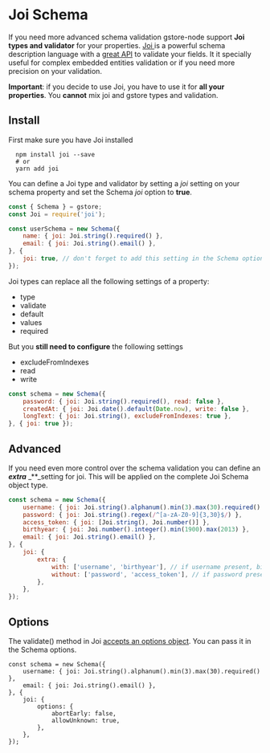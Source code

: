 # Joi Schema

If you need more advanced schema validation gstore-node support **Joi types and validator** for your properties. [Joi ](https://www.npmjs.com/package/joi)is a powerful schema description language with a [great API](https://github.com/hapijs/joi/blob/v13.0.1/API.md) to validate your fields. It it specially useful for complex embedded entities validation or if you need more precision on your validation.

**Important**: if you decide to use Joi, you have to use it for **all your properties**. You **cannot** mix joi and gstore types and validation.

## Install

First make sure you have Joi installed

```text
  npm install joi --save
  # or
  yarn add joi
```

You can define a Joi type and validator by setting a _joi_ setting on your schema property and set the Schema _joi_ option to **true**.

```javascript
const { Schema } = gstore;
const Joi = require('joi');

const userSchema = new Schema({
    name: { joi: Joi.string().required() },
    email: { joi: Joi.string().email() },
}, {
    joi: true, // don't forget to add this setting in the Schema options
});
```

Joi types can replace all the following settings of a property:

* type
* validate
* default
* values
* required

But you **still need to configure** the following settings

* excludeFromIndexes
* read
* write

```javascript
const schema = new Schema({
    password: { joi: Joi.string().required(), read: false },
    createdAt: { joi: Joi.date().default(Date.now), write: false },
    longText: { joi: Joi.string(), excludeFromIndexes: true },
}, { joi: true });
```

## Advanced

If you need even more control over the schema validation you can define an _**extra**_ _\*\*_setting for joi. This will be applied on the complete Joi Schema object type.

```javascript
const schema = new Schema({
    username: { joi: Joi.string().alphanum().min(3).max(30).required() },
    password: { joi: Joi.string().regex(/^[a-zA-Z0-9]{3,30}$/) },
    access_token: { joi: [Joi.string(), Joi.number()] },
    birthyear: { joi: Joi.number().integer().min(1900).max(2013) },
    email: { joi: Joi.string().email() },
}, {
    joi: {
        extra: {
            with: ['username', 'birthyear'], // if username present, birthyear must be too
            without: ['password', 'access_token'], // if password present, access_token cannot
        },
    },
});
```

## Options

The validate\(\) method in Joi [accepts an options object](https://github.com/hapijs/joi/blob/v13.0.1/API.md#validatevalue-schema-options-callback). You can pass it in the Schema options.

```text
const schema = new Schema({
    username: { joi: Joi.string().alphanum().min(3).max(30).required() },
    email: { joi: Joi.string().email() },
}, {
    joi: {
        options: {
            abortEarly: false,
            allowUnknown: true,
        },
    },
});
```

